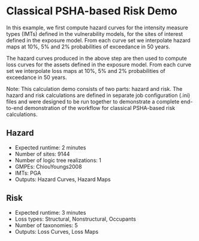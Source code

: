 Classical PSHA-based Risk Demo
==============================

In this example, we first compute hazard curves for the intensity measure types (IMTs) defined in the vulnerability models, for the sites of interest defined in the exposure model. From each curve set we interpolate hazard maps at 10%, 5% and 2% probabilities of exceedance in 50 years.

The hazard curves produced in the above step are then used to compute loss curves for the assets defined in the exposure model. From each curve set we interpolate loss maps at 10%, 5% and 2% probabilities of exceedance in 50 years.

Note: This calculation demo consists of two parts: hazard and risk. The hazard and risk calculations are defined in separate job configuration (.ini) files and were designed to be run together to demonstrate a complete end-to-end demonstration of the workflow for classical PSHA-based risk calculations.

Hazard
------
* Expected runtime: 2 minutes
* Number of sites: 9144
* Number of logic tree realizations: 1
* GMPEs: ChiouYoungs2008
* IMTs: PGA
* Outputs: Hazard Curves, Hazard Maps

Risk
----
* Expected runtime: 3 minutes
* Loss types: Structural, Nonstructural, Occupants
* Number of taxonomies: 5
* Outputs: Loss Curves, Loss Maps